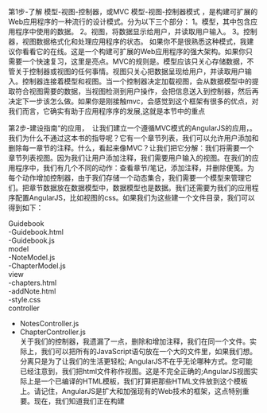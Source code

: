

第1步-了解
模型-视图-控制器，或MVC 模型-视图-控制器模式 ，是构建可扩展的Web应用程序的一种流行的设计模式。分为以下三个部分：
1。模型，其中包含应用程序中使用的数据。
2。视图，将数据显示给用户，并读取用户输入。
3。控制器，视图数据格式化和处理应用程序的状态。
如果你不是很熟悉这种模式，我建议你看看它的在线。这是一个构建可扩展的Web应用程序的强大架构。如果你只需要一个快速复习，这里是亮点。MVC的规则是。模型应该只关心存储数据，不管关于控制器或视图的任何事情。视图只关心把数据呈现给用户，并读取用户输入。控制器连接着模型和视图。当一个控制器决定加载视图，会从数据模型中的提取符合视图需要的数据，当视图检测到用户操作，会把信息送入到控制器，然后再决定下一步该怎么做。如果你是刚接触mvc，会感觉到这个框架有很多的优点，对我们而言，它确实有助于应用程序序的发展,这就是本节中的重点


第2步-建设指南“的应用， 
让我们建立一个遵循MVC模式的AngularJS的应用，。我们为什么不通过这本书的指导呢？它有一个章节列表，我们可以允许用户添加和删除每一章节的注释。什么，看起来像MVC？让我们把它分解：我们将需要一个章节列表视图。因为我们让用户添加注释，我们需要用户输入的视图。在我们的应用程序中，我们有几个不同的动作：查看章节/笔记，添加注释，并删除便笺。为每个动作增加控制器，由于我们存储一个动态集合，我们需要一个模型来管理它们。把章节数据放在数据模型中，数据模型也是数据。我们还需要为我们的应用程序配置AngularJS，比如视图的css。如果我们为这些建一个文件目录，我们可以得到如下：  
 
Guidebook   
-Guidebook.html  
-Guidebook.js  
model   
-NoteModel.js   
-ChapterModel.js  
view  
-chapters.html   
-addNote.html   
-style.css  
controller  
- NotesController.js  
- ChapterController.js   
关于我们的控制器，我遗漏了一点，删除和增加注释，我们在同一个文件。实际上，我们可以把所有的JavaScript语句放在一个大的文件里，如果我们想。分离只是为了让我们的生活更轻松; AngularJS不在乎无论哪种方式。您可能已经注意到，我们把html文件称作视图。这是不完全正确的;AngularJS视图实际上是一个已编译的HTML模板，我们打算把那些HTML文件放到这个模板上。请记住，AngularJS是扩大和加强现有的Web技术的框架，这点特别重要。现在，我们知道我们正在构建

